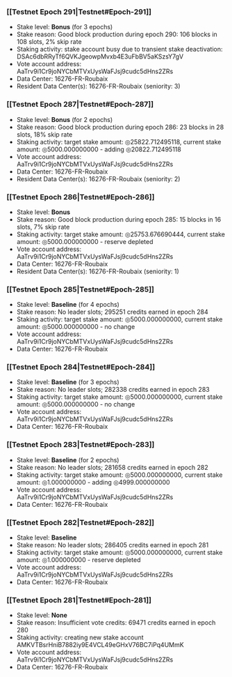 ### [[Testnet Epoch 291|Testnet#Epoch-291]]
* Stake level: **Bonus** (for 3 epochs)
* Stake reason: Good block production during epoch 290: 106 blocks in 108 slots, 2% skip rate
* Staking activity: stake account busy due to transient stake deactivation: DSAc6dbRRyTf6QVKJgeowpMvxb4E3uFbBV5aKSzsY7gV
* Vote account address: AaTrv9i1Cr9joNYCbMTVxUysWaFJsj9cudc5dHns2ZRs
* Data Center: 16276-FR-Roubaix
* Resident Data Center(s): 16276-FR-Roubaix (seniority: 3)
### [[Testnet Epoch 287|Testnet#Epoch-287]]
* Stake level: **Bonus** (for 2 epochs)
* Stake reason: Good block production during epoch 286: 23 blocks in 28 slots, 18% skip rate
* Staking activity: target stake amount: ◎25822.712495118, current stake amount: ◎5000.000000000 - adding ◎20822.712495118
* Vote account address: AaTrv9i1Cr9joNYCbMTVxUysWaFJsj9cudc5dHns2ZRs
* Data Center: 16276-FR-Roubaix
* Resident Data Center(s): 16276-FR-Roubaix (seniority: 2)
### [[Testnet Epoch 286|Testnet#Epoch-286]]
* Stake level: **Bonus**
* Stake reason: Good block production during epoch 285: 15 blocks in 16 slots, 7% skip rate
* Staking activity: target stake amount: ◎25753.676690444, current stake amount: ◎5000.000000000 - reserve depleted
* Vote account address: AaTrv9i1Cr9joNYCbMTVxUysWaFJsj9cudc5dHns2ZRs
* Data Center: 16276-FR-Roubaix
* Resident Data Center(s): 16276-FR-Roubaix (seniority: 1)
### [[Testnet Epoch 285|Testnet#Epoch-285]]
* Stake level: **Baseline** (for 4 epochs)
* Stake reason: No leader slots; 295251 credits earned in epoch 284
* Staking activity: target stake amount: ◎5000.000000000, current stake amount: ◎5000.000000000 - no change
* Vote account address: AaTrv9i1Cr9joNYCbMTVxUysWaFJsj9cudc5dHns2ZRs
* Data Center: 16276-FR-Roubaix
### [[Testnet Epoch 284|Testnet#Epoch-284]]
* Stake level: **Baseline** (for 3 epochs)
* Stake reason: No leader slots; 282338 credits earned in epoch 283
* Staking activity: target stake amount: ◎5000.000000000, current stake amount: ◎5000.000000000 - no change
* Vote account address: AaTrv9i1Cr9joNYCbMTVxUysWaFJsj9cudc5dHns2ZRs
* Data Center: 16276-FR-Roubaix
### [[Testnet Epoch 283|Testnet#Epoch-283]]
* Stake level: **Baseline** (for 2 epochs)
* Stake reason: No leader slots; 281658 credits earned in epoch 282
* Staking activity: target stake amount: ◎5000.000000000, current stake amount: ◎1.000000000 - adding ◎4999.000000000
* Vote account address: AaTrv9i1Cr9joNYCbMTVxUysWaFJsj9cudc5dHns2ZRs
* Data Center: 16276-FR-Roubaix
### [[Testnet Epoch 282|Testnet#Epoch-282]]
* Stake level: **Baseline**
* Stake reason: No leader slots; 286405 credits earned in epoch 281
* Staking activity: target stake amount: ◎5000.000000000, current stake amount: ◎1.000000000 - reserve depleted
* Vote account address: AaTrv9i1Cr9joNYCbMTVxUysWaFJsj9cudc5dHns2ZRs
* Data Center: 16276-FR-Roubaix
### [[Testnet Epoch 281|Testnet#Epoch-281]]
* Stake level: **None**
* Stake reason: Insufficient vote credits: 69471 credits earned in epoch 280
* Staking activity: creating new stake account AMKVTBsrHniB7882iy9E4VCL49eGHxV76BC7iPq4UMmK
* Vote account address: AaTrv9i1Cr9joNYCbMTVxUysWaFJsj9cudc5dHns2ZRs
* Data Center: 16276-FR-Roubaix
